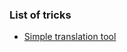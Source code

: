 ### List of tricks

* [Simple translation tool]

   [Simple translation tool]: <https://github.com/silverpony/little-tricks/tree/master/ez-translate>

